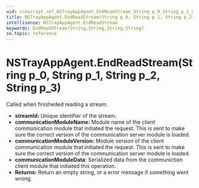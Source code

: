 ```yaml
---
uid: crmscript_ref_NSTrayAppAgent_EndReadStream_String_p_0_String_p_1_String_p_2_String_p_3
title: NSTrayAppAgent.EndReadStream(String p_0, String p_1, String p_2, String p_3)
intellisense: NSTrayAppAgent.EndReadStream
keywords: EndReadStream(String,String,String,String)
so.topic: reference
---
```


# NSTrayAppAgent.EndReadStream(String p_0, String p_1, String p_2, String p_3)

Called when finisheded reading a stream.

* **streamId:** Unique identifier of the stream.
* **communicationModuleName:** Module name of the client communication module that initiated the request. This is sent to make sure the correct version of the communication server module is loaded.
* **communicationModuleVersion:** Module version of the client communication module that initiated the request. This is sent to make sure the correct version of the communication server module is loaded.
* **communicationModuleData:** Serialized data from the communiction client module that initiated this operation.
* **Returns:** Return an empty string, or a error message if something went wrong.
